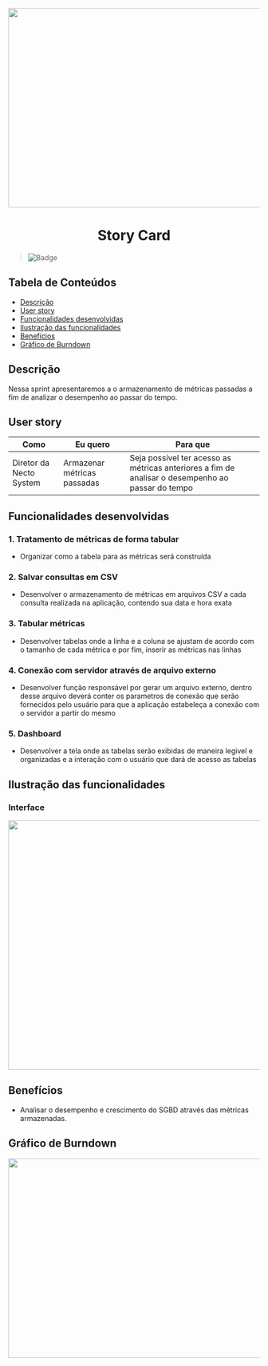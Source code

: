 <p align="center">
  <img src="https://github.com/DolphinDatabase/SGBD_Health/blob/Sprint-2/Images%20Sprint%202/Story%20card.jpg?w=400"height="400" width="700" />

</p>
<h1 align="center"> Story Card  </h1>  

> ![Badge](https://img.shields.io/badge/STATUS-CONCLU%C3%8DDO-green)


## Tabela de Conteúdos  


 * [Descrição](#descrição)
 * [User story](#user-story)  
 * [Funcionalidades desenvolvidas](#funcionalidades-desenvolvidas)
 * [Ilustração das funcionalidades](#ilustração-das-funcionalidades)
 * [Benefícios](#benefícios)
 * [Gráfico de Burndown](#gráfico-de-burndown)  



## Descrição  


<p align="justified"> Nessa sprint apresentaremos a o armazenamento de métricas passadas a fim de analizar o desempenho ao passar do tempo.

  
## User story  
  
 
 | Como | Eu quero | Para que |
 | ------- | ------- | ------- |
 | Diretor da Necto System | Armazenar métricas passadas | Seja possível ter acesso as métricas anteriores a fim de analisar o desempenho ao passar do tempo |
  
 
## Funcionalidades desenvolvidas  
  
  
 ### 1. Tratamento de métricas de forma tabular 
 - Organizar como a tabela para as métricas será construída  
  
 ### 2. Salvar consultas em CSV  
 - Desenvolver o armazenamento de métricas em arquivos CSV a cada consulta realizada na aplicação, contendo sua data e hora exata 
  
 ### 3. Tabular métricas  
 - Desenvolver tabelas onde a linha e a coluna se ajustam de acordo com o tamanho de cada métrica e por fim, inserir as métricas nas linhas   
  
 ### 4. Conexão com servidor através de arquivo externo  
 - Desenvolver função responsável por gerar um arquivo externo, dentro desse arquivo deverá conter os parametros de conexão que serão fornecidos pelo usuário para que a aplicação estabeleça a conexão com o servidor a partir do mesmo  
  
 ### 5. Dashboard  
 - Desenvolver a tela onde as tabelas serão exibidas de maneira legivel e organizadas e a interação com o usuário que dará de acesso as tabelas
 

 ## Ilustração das funcionalidades   
  
  ### Interface    
  
   <p align="center">
  <img src="https://github.com/DolphinDatabase/SGBD_Health/blob/Sprint-2/Images%20Sprint%202/1633834988086.jpg?w=400"height="500" width="1100" />
  
     
 ## Benefícios
  
  - Analisar o desempenho e crescimento do SGBD através das métricas armazenadas. 
  
    
 ## Gráfico de Burndown
  
  <p align="center">
  <img src="https://github.com/DolphinDatabase/SGBD_Health/blob/Sprint-2/Images%20Sprint%202/BurnDown.png?w=400"height="400" width="1300" />

  
  

  
  
  
  
 
